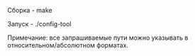 Сборка - make

Запуск - ./config-tool

Примечание: все запрашиваемые пути можно указывать в 
	относительном/абсолютном форматах.
